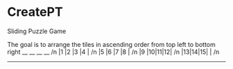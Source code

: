 # CreatePT
Sliding Puzzle Game

The goal is to arrange the tiles in ascending order from top left to bottom right
 __ __ __ __ /n
|1 |2 |3 |4 | /n
|5 |6 |7 |8 | /n
|9 |10|11|12| /n
|13|14|15|  | /n
 __ __ __ __
